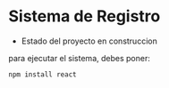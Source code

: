 <h1>Sistema de Registro</h1>

- Estado del proyecto en construccion

para ejecutar el sistema, debes poner:

```npm install react```
